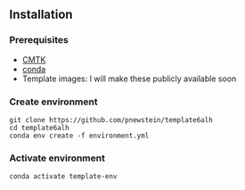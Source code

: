 ## Installation

### Prerequisites
- [CMTK](https://www.nitrc.org/projects/cmtk)
- [conda](https://mamba.readthedocs.io/en/latest/installation/micromamba-installation.html)
- Template images: I will make these publicly available soon

### Create environment
```
git clone https://github.com/pnewstein/template6alh
cd template6alh
conda env create -f environment.yml
```
### Activate environment
```
conda activate template-env
```

